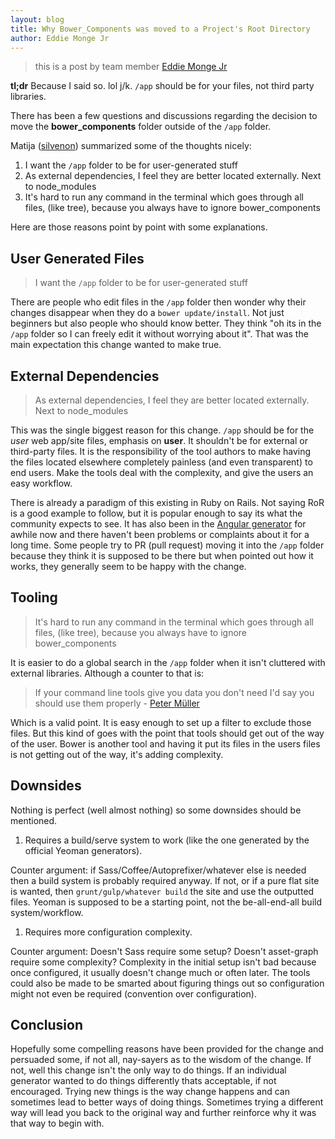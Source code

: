 ```yaml
---
layout: blog
title: Why Bower_Components was moved to a Project's Root Directory
author: Eddie Monge Jr
---
```


> this is a post by team member [Eddie Monge Jr](https://github.com/eddiemonge)

**tl;dr** Because I said so. lol j/k. `/app` should be for your files, not third party libraries.

There has been a few questions and discussions regarding the decision to move the **bower_components** folder outside of the `/app` folder.

Matija ([silvenon](https://github.com/silvenon)) summarized some of the thoughts nicely:

1. I want the `/app` folder to be for user-generated stuff
1. As external dependencies, I feel they are better located externally. Next to node_modules
1. It's hard to run any command in the terminal which goes through all files, (like tree), because you always have to ignore bower_components

Here are those reasons point by point with some explanations.

## User Generated Files

> I want the `/app` folder to be for user-generated stuff

There are people who edit files in the `/app` folder then wonder why their changes disappear when they do a `bower update/install`. Not just beginners but also people who should know better. They think "oh its in the `/app` folder so I can freely edit it without worrying about it". That was the main expectation this change wanted to make true.

## External Dependencies

> As external dependencies, I feel they are better located externally. Next to node_modules

This was the single biggest reason for this change. `/app` should be for the *user* web app/site files, emphasis on **user**. It shouldn't be for external or third-party files. It is the responsibility of the tool authors to make having the files located elsewhere completely painless (and even transparent) to end users. Make the tools deal with the complexity, and give the users an easy workflow.

There is already a paradigm of this existing in Ruby on Rails. Not saying RoR is a good example to follow, but it is popular enough to say its what the community expects to see. It has also been in the [Angular generator](https://github.com/yeoman/generator-angular) for awhile now and there haven't been problems or complaints about it for a long time. Some people try to PR (pull request) moving it into the `/app` folder because they think it is supposed to be there but when pointed out how it works, they generally seem to be happy with the change.

## Tooling

> It's hard to run any command in the terminal which goes through all files, (like tree), because you always have to ignore bower_components

It is easier to do a global search in the `/app` folder when it isn't cluttered with external libraries. Although a counter to that is:

> If your command line tools give you data you don't need I'd say you should use them properly - [Peter Müller](https://github.com/Munter)

Which is a valid point. It is easy enough to set up a filter to exclude those files. But this kind of goes with the point that tools should get out of the way of the user. Bower is another tool and having it put its files in the users files is not getting out of the way, it's adding complexity.


## Downsides

Nothing is perfect (well almost nothing) so some downsides should be mentioned.

1. Requires a build/serve system to work (like the one generated by the official Yeoman generators).

  Counter argument: if Sass/Coffee/Autoprefixer/whatever else is needed then a build system is probably required anyway. If not, or if a pure flat site is wanted, then `grunt/gulp/whatever build` the site and use the outputted files. Yeoman is supposed to be a starting point, not the be-all-end-all build system/workflow.

1. Requires more configuration complexity.

  Counter argument: Doesn't Sass require some setup? Doesn't asset-graph require some complexity? Complexity in the initial setup isn't bad because once configured, it usually doesn't change much or often later. The tools could also be made to be smarted about figuring things out so configuration might not even be required (convention over configuration).

## Conclusion

Hopefully some compelling reasons have been provided for the change and persuaded some, if not all, nay-sayers as to the wisdom of the change. If not, well this change isn't the only way to do things. If an individual generator wanted to do things differently thats acceptable, if not encouraged. Trying new things is the way change happens and can sometimes lead to better ways of doing things. Sometimes trying a different way will lead you back to the original way and further reinforce why it was that way to begin with.
